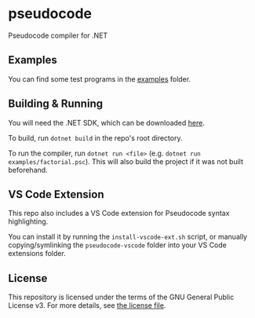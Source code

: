 # pseudocode

Pseudocode compiler for .NET

## Examples

You can find some test programs in the [examples](examples) folder.

## Building & Running

You will need the .NET SDK, which can be downloaded [here](https://dotnet.microsoft.com/download).

To build, run `dotnet build` in the repo's root directory.

To run the compiler, run `dotnet run <file>` (e.g. `dotnet run examples/factorial.psc`). This will also build the project if it was not built beforehand.

## VS Code Extension

This repo also includes a VS Code extension for Pseudocode syntax highlighting.

You can install it by running the `install-vscode-ext.sh` script, or manually copying/symlinking the `pseudocode-vscode` folder into your VS Code extensions folder.

## License

This repository is licensed under the terms of the GNU General Public License v3.
For more details, see [the license file](LICENSE.txt).
